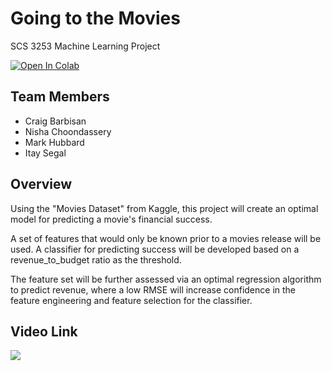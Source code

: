 # Going to the Movies
SCS 3253 Machine Learning Project

<a href="https://colab.research.google.com/github/itayse10/GoingToMovies/blob/master/Going_to_the_movies.ipynb">
  <img src="https://colab.research.google.com/assets/colab-badge.svg" alt="Open In Colab"/>
</a>

## Team Members   
* Craig Barbisan
* Nisha Choondassery
* Mark Hubbard
* Itay Segal

## Overview
Using the "Movies Dataset" from Kaggle, this project will create an optimal model for predicting a movie's financial success.

A set of features that would only be known prior to a movies release will be used. A classifier for predicting success will be developed based on a revenue_to_budget ratio as the threshold.

The feature set will be further assessed via an optimal regression algorithm to predict revenue, where a low RMSE will increase confidence in the feature engineering and feature selection for the classifier.

## Video Link
[![](https://storage.googleapis.com/kaggle-datasets-images/1474/2639/cb50fd3b236d01184fd23ad59af50b4f/dataset-original.jpg)](https://youtu.be/c1TbyxPeM4Y)
